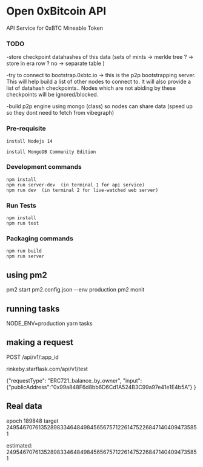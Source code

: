# Open 0xBitcoin API
 
  API Service for 0xBTC Mineable Token
 

 


### TODO 

  
 -store checkpoint datahashes of this data (sets of mints -> merkle tree ?   -> store in era row ?  no ->  separate table ) 

 -try to connect to bootstrap.0xbtc.io -> this is the p2p bootstrapping server.  This will help build a list of other nodes to connect to.  It will also provide a list of datahash checkpoints..  Nodes which are not abiding by these checkpoints will be ignored/blocked.  

 -build   p2p engine using mongo (class) so nodes can share data (speed up so they dont need to fetch from vibegraph)
 


### Pre-requisite
```
install Nodejs 14

install MongoDB Community Edition

```


### Development commands
```
npm install
npm run server-dev  (in terminal 1 for api service)
npm run dev  (in terminal 2 for live-watched web server)
```


### Run Tests
```
npm install
npm run test  
```



### Packaging commands
```
npm run build
npm run server
```


## using pm2

 pm2 start pm2.config.json --env production 
pm2 monit 



## running tasks 

NODE_ENV=production yarn tasks



## making a request 

POST 
/api/v1/:app_id

rinkeby.starflask.com/api/v1/test

{"requestType": "ERC721_balance_by_owner", "input":{"publicAddress":"0x99a848F6d8bb6D6Cd1A524B3C99a97e41e1E4b5A"}  }
 



 ## Real data 
 epoch 189848
 target 2495467076135289833464849845656757122614752268471404094735851

estimated:
        2495467076135289833464849845656757122614752268471404094735851
